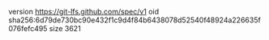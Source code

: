 version https://git-lfs.github.com/spec/v1
oid sha256:6d79de730bc90e432f1c9d4f84b6438078d52540f48924a226635f076fefc495
size 3621

